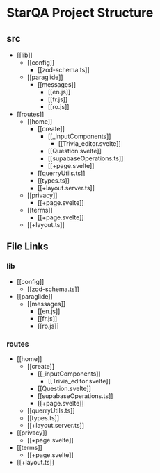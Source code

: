# StarQA Project Structure

## src

- [[lib]]
  - [[config]]
    - [[zod-schema.ts]]
  - [[paraglide]]
    - [[messages]]
      - [[en.js]]
      - [[fr.js]]
      - [[ro.js]]
- [[routes]]
  - [[home]]
    - [[create]]
      - [[_inputComponents]]
        - [[Trivia_editor.svelte]]
      - [[Question.svelte]]
      - [[supabaseOperations.ts]]
      - [[+page.svelte]]
    - [[querryUtils.ts]]
    - [[types.ts]]
    - [[+layout.server.ts]]
  - [[privacy]]
    - [[+page.svelte]]
  - [[terms]]
    - [[+page.svelte]]
  - [[+layout.ts]]

## File Links

### lib

- [[config]]
  - [[zod-schema.ts]]
- [[paraglide]]
  - [[messages]]
    - [[en.js]]
    - [[fr.js]]
    - [[ro.js]]

### routes

- [[home]]
  - [[create]]
    - [[_inputComponents]]
      - [[Trivia_editor.svelte]]
    - [[Question.svelte]]
    - [[supabaseOperations.ts]]
    - [[+page.svelte]]
  - [[querryUtils.ts]]
  - [[types.ts]]
  - [[+layout.server.ts]]
- [[privacy]]
  - [[+page.svelte]]
- [[terms]]
  - [[+page.svelte]]
- [[+layout.ts]]
